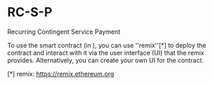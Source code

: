 # RC-S-P
Recurring Contingent Service Payment


To use the smart contract (in ), you can use ''remix''[*] to deploy the contract and interact with it via the user interface (UI) that the remix provides. Alternatively, you can create your own UI for the contract. 

[*] remix: https://remix.ethereum.org
